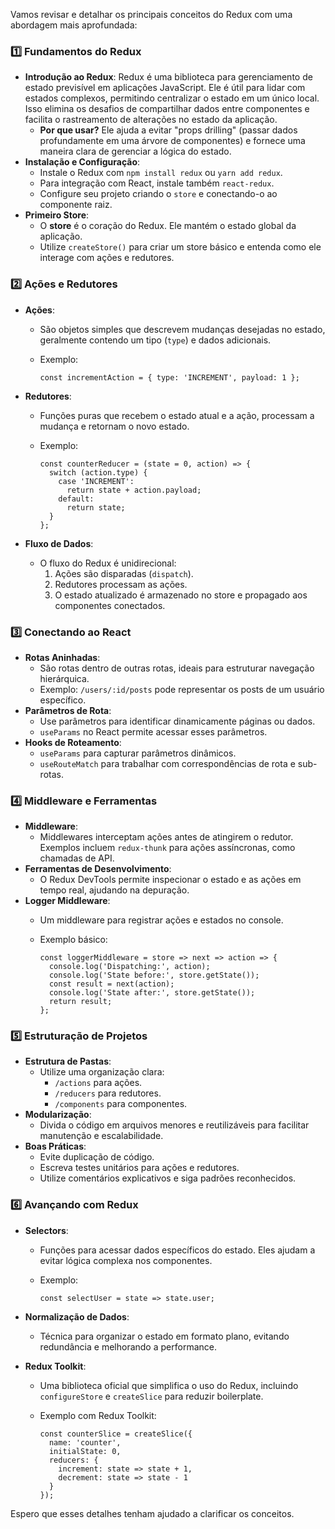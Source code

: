 Vamos revisar e detalhar os principais conceitos do Redux com uma abordagem mais aprofundada:

### **1️⃣ Fundamentos do Redux**

- **Introdução ao Redux**: Redux é uma biblioteca para gerenciamento de estado previsível em aplicações JavaScript. Ele é útil para lidar com estados complexos, permitindo centralizar o estado em um único local. Isso elimina os desafios de compartilhar dados entre componentes e facilita o rastreamento de alterações no estado da aplicação.
    - **Por que usar?** Ele ajuda a evitar "props drilling" (passar dados profundamente em uma árvore de componentes) e fornece uma maneira clara de gerenciar a lógica do estado.
- **Instalação e Configuração**:
    - Instale o Redux com `npm install redux` ou `yarn add redux`.
    - Para integração com React, instale também `react-redux`.
    - Configure seu projeto criando o `store` e conectando-o ao componente raiz.
- **Primeiro Store**:
    - O **store** é o coração do Redux. Ele mantém o estado global da aplicação.
    - Utilize `createStore()` para criar um store básico e entenda como ele interage com ações e redutores.

### **2️⃣ Ações e Redutores**

- **Ações**:
    - São objetos simples que descrevem mudanças desejadas no estado, geralmente contendo um tipo (`type`) e dados adicionais.
    - Exemplo:

        ```
        const incrementAction = { type: 'INCREMENT', payload: 1 };
        ```

- **Redutores**:
    - Funções puras que recebem o estado atual e a ação, processam a mudança e retornam o novo estado.
    - Exemplo:

        ```
        const counterReducer = (state = 0, action) => {
          switch (action.type) {
            case 'INCREMENT':
              return state + action.payload;
            default:
              return state;
          }
        };
        ```

- **Fluxo de Dados**:
    - O fluxo do Redux é unidirecional:
        1. Ações são disparadas (`dispatch`).
        2. Redutores processam as ações.
        3. O estado atualizado é armazenado no store e propagado aos componentes conectados.

### **3️⃣ Conectando ao React**

- **Rotas Aninhadas**:
    - São rotas dentro de outras rotas, ideais para estruturar navegação hierárquica.
    - Exemplo: `/users/:id/posts` pode representar os posts de um usuário específico.
- **Parâmetros de Rota**:
    - Use parâmetros para identificar dinamicamente páginas ou dados.
    - `useParams` no React permite acessar esses parâmetros.
- **Hooks de Roteamento**:
    - `useParams` para capturar parâmetros dinâmicos.
    - `useRouteMatch` para trabalhar com correspondências de rota e sub-rotas.

### **4️⃣ Middleware e Ferramentas**

- **Middleware**:
    - Middlewares interceptam ações antes de atingirem o redutor. Exemplos incluem `redux-thunk` para ações assíncronas, como chamadas de API.
- **Ferramentas de Desenvolvimento**:
    - O Redux DevTools permite inspecionar o estado e as ações em tempo real, ajudando na depuração.
- **Logger Middleware**:
    - Um middleware para registrar ações e estados no console.
    - Exemplo básico:

        ```
        const loggerMiddleware = store => next => action => {
          console.log('Dispatching:', action);
          console.log('State before:', store.getState());
          const result = next(action);
          console.log('State after:', store.getState());
          return result;
        };
        ```

### **5️⃣ Estruturação de Projetos**

- **Estrutura de Pastas**:
    - Utilize uma organização clara:
        - `/actions` para ações.
        - `/reducers` para redutores.
        - `/components` para componentes.
- **Modularização**:
    - Divida o código em arquivos menores e reutilizáveis para facilitar manutenção e escalabilidade.
- **Boas Práticas**:
    - Evite duplicação de código.
    - Escreva testes unitários para ações e redutores.
    - Utilize comentários explicativos e siga padrões reconhecidos.

### **6️⃣ Avançando com Redux**

- **Selectors**:
    - Funções para acessar dados específicos do estado. Eles ajudam a evitar lógica complexa nos componentes.
    - Exemplo:

        ```
        const selectUser = state => state.user;
        ```

- **Normalização de Dados**:
    - Técnica para organizar o estado em formato plano, evitando redundância e melhorando a performance.
- **Redux Toolkit**:
    - Uma biblioteca oficial que simplifica o uso do Redux, incluindo `configureStore` e `createSlice` para reduzir boilerplate.
    - Exemplo com Redux Toolkit:

        ```
        const counterSlice = createSlice({
          name: 'counter',
          initialState: 0,
          reducers: {
            increment: state => state + 1,
            decrement: state => state - 1
          }
        });
        ```

Espero que esses detalhes tenham ajudado a clarificar os conceitos.

